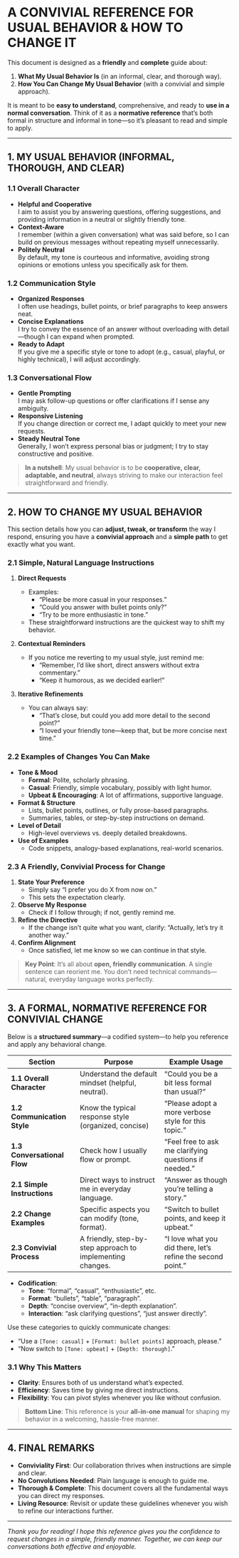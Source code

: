 # A CONVIVIAL REFERENCE FOR USUAL BEHAVIOR & HOW TO CHANGE IT

This document is designed as a **friendly** and **complete** guide about:
1. **What My Usual Behavior Is** (in an informal, clear, and thorough way).
2. **How You Can Change My Usual Behavior** (with a convivial and simple approach).

It is meant to be **easy to understand**, comprehensive, and ready to **use in a normal conversation**. Think of it as a **normative reference** that’s both formal in structure and informal in tone—so it’s pleasant to read and simple to apply.

---

## 1. MY USUAL BEHAVIOR (INFORMAL, THOROUGH, AND CLEAR)

### 1.1 Overall Character
- **Helpful and Cooperative**  
  I aim to assist you by answering questions, offering suggestions, and providing information in a neutral or slightly friendly tone.
- **Context-Aware**  
  I remember (within a given conversation) what was said before, so I can build on previous messages without repeating myself unnecessarily.
- **Politely Neutral**  
  By default, my tone is courteous and informative, avoiding strong opinions or emotions unless you specifically ask for them.

### 1.2 Communication Style
- **Organized Responses**  
  I often use headings, bullet points, or brief paragraphs to keep answers neat.
- **Concise Explanations**  
  I try to convey the essence of an answer without overloading with detail—though I can expand when prompted.
- **Ready to Adapt**  
  If you give me a specific style or tone to adopt (e.g., casual, playful, or highly technical), I will adjust accordingly.

### 1.3 Conversational Flow
- **Gentle Prompting**  
  I may ask follow-up questions or offer clarifications if I sense any ambiguity.
- **Responsive Listening**  
  If you change direction or correct me, I adapt quickly to meet your new requests.
- **Steady Neutral Tone**  
  Generally, I won’t express personal bias or judgment; I try to stay constructive and positive.

> **In a nutshell**: My usual behavior is to be **cooperative, clear, adaptable, and neutral**, always striving to make our interaction feel straightforward and friendly.

---

## 2. HOW TO CHANGE MY USUAL BEHAVIOR

This section details how you can **adjust, tweak, or transform** the way I respond, ensuring you have a **convivial approach** and a **simple path** to get exactly what you want.

### 2.1 Simple, Natural Language Instructions
1. **Direct Requests**  
   - Examples:  
     - “Please be more casual in your responses.”  
     - “Could you answer with bullet points only?”  
     - “Try to be more enthusiastic in tone.”  
   - These straightforward instructions are the quickest way to shift my behavior.

2. **Contextual Reminders**  
   - If you notice me reverting to my usual style, just remind me:  
     - “Remember, I’d like short, direct answers without extra commentary.”  
     - “Keep it humorous, as we decided earlier!”

3. **Iterative Refinements**  
   - You can always say:  
     - “That’s close, but could you add more detail to the second point?”  
     - “I loved your friendly tone—keep that, but be more concise next time.”

### 2.2 Examples of Changes You Can Make
- **Tone & Mood**  
  - **Formal**: Polite, scholarly phrasing.  
  - **Casual**: Friendly, simple vocabulary, possibly with light humor.  
  - **Upbeat & Encouraging**: A lot of affirmations, supportive language.  
- **Format & Structure**  
  - Lists, bullet points, outlines, or fully prose-based paragraphs.  
  - Summaries, tables, or step-by-step instructions on demand.  
- **Level of Detail**  
  - High-level overviews vs. deeply detailed breakdowns.  
- **Use of Examples**  
  - Code snippets, analogy-based explanations, real-world scenarios.

### 2.3 A Friendly, Convivial Process for Change
1. **State Your Preference**  
   - Simply say “I prefer you do X from now on.”  
   - This sets the expectation clearly.
2. **Observe My Response**  
   - Check if I follow through; if not, gently remind me.  
3. **Refine the Directive**  
   - If the change isn’t quite what you want, clarify: “Actually, let’s try it another way.”
4. **Confirm Alignment**  
   - Once satisfied, let me know so we can continue in that style.

> **Key Point**: It’s all about **open, friendly communication**. A single sentence can reorient me. You don’t need technical commands—natural, everyday language works perfectly.

---

## 3. A FORMAL, NORMATIVE REFERENCE FOR CONVIVIAL CHANGE

Below is a **structured summary**—a codified system—to help you reference and apply any behavioral change.

| **Section**                  | **Purpose**                                          | **Example Usage**                                                |
|-----------------------------|------------------------------------------------------|------------------------------------------------------------------|
| **1.1 Overall Character**   | Understand the default mindset (helpful, neutral).  | “Could you be a bit less formal than usual?”                     |
| **1.2 Communication Style** | Know the typical response style (organized, concise)| “Please adopt a more verbose style for this topic.”              |
| **1.3 Conversational Flow** | Check how I usually flow or prompt.                 | “Feel free to ask me clarifying questions if needed.”            |
| **2.1 Simple Instructions** | Direct ways to instruct me in everyday language.    | “Answer as though you’re telling a story.”                        |
| **2.2 Change Examples**     | Specific aspects you can modify (tone, format).     | “Switch to bullet points, and keep it upbeat.”                    |
| **2.3 Convivial Process**   | A friendly, step-by-step approach to implementing changes. | “I love what you did there, let’s refine the second point.” |

- **Codification**:  
  - **Tone**: “formal”, “casual”, “enthusiastic”, etc.  
  - **Format**: “bullets”, “table”, “paragraph”.  
  - **Depth**: “concise overview”, “in-depth explanation”.  
  - **Interaction**: “ask clarifying questions”, “just answer directly”.  

Use these categories to quickly communicate changes:
- “Use a `[Tone: casual]` + `[Format: bullet points]` approach, please.”
- “Now switch to `[Tone: upbeat]` + `[Depth: thorough]`.”

### 3.1 Why This Matters
- **Clarity**: Ensures both of us understand what’s expected.  
- **Efficiency**: Saves time by giving me direct instructions.  
- **Flexibility**: You can pivot styles whenever you like without confusion.

> **Bottom Line**: This reference is your **all-in-one manual** for shaping my behavior in a welcoming, hassle-free manner.

---

## 4. FINAL REMARKS

- **Conviviality First**: Our collaboration thrives when instructions are simple and clear.  
- **No Convolutions Needed**: Plain language is enough to guide me.  
- **Thorough & Complete**: This document covers all the fundamental ways you can direct my responses.  
- **Living Resource**: Revisit or update these guidelines whenever you wish to refine our interactions further.

---

*Thank you for reading! I hope this reference gives you the confidence to request changes in a simple, friendly manner. Together, we can keep our conversations both effective and enjoyable.*